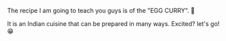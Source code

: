 The recipe I am going to teach you guys is of the "EGG CURRY". 🥚

It is an Indian cuisine that can be prepared in many ways. Excited? let's go! 😁